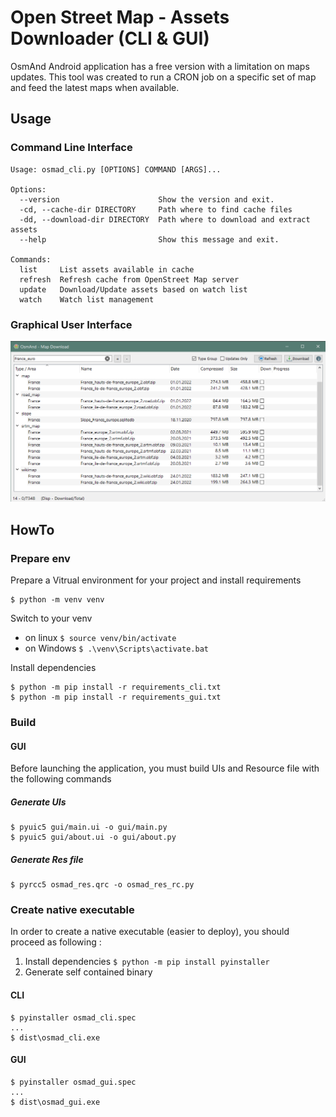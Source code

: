 # Open Street Map - Assets Downloader (CLI &amp; GUI)

OsmAnd Android application has a free version with a limitation on maps updates.
This tool was created to run a CRON job on a specific set of map and feed the latest 
maps when available.

## Usage

### Command Line Interface
````
Usage: osmad_cli.py [OPTIONS] COMMAND [ARGS]...

Options:
  --version                      Show the version and exit.
  -cd, --cache-dir DIRECTORY     Path where to find cache files
  -dd, --download-dir DIRECTORY  Path where to download and extract assets
  --help                         Show this message and exit.

Commands:
  list     List assets available in cache
  refresh  Refresh cache from OpenStreet Map server
  update   Download/Update assets based on watch list
  watch    Watch list management
````
### Graphical User Interface
![](./res/screenshot.png)

## HowTo

### Prepare env

Prepare a Vitrual environment for your project and install requirements
```
$ python -m venv venv
```

Switch to your venv 
* on linux `$ source venv/bin/activate`
* on Windows `$ .\venv\Scripts\activate.bat`

Install dependencies
```
$ python -m pip install -r requirements_cli.txt
$ python -m pip install -r requirements_gui.txt
```

### Build

#### GUI
Before launching the application, you must build UIs and Resource file with the following commands
##### Generate UIs
	$ pyuic5 gui/main.ui -o gui/main.py
	$ pyuic5 gui/about.ui -o gui/about.py

##### Generate Res file
	$ pyrcc5 osmad_res.qrc -o osmad_res_rc.py


### Create native executable

In order to create a native executable (easier to deploy), you should proceed as following :

1. Install dependencies `$ python -m pip install pyinstaller`
2. Generate self contained binary


#### CLI
```
$ pyinstaller osmad_cli.spec
...
$ dist\osmad_cli.exe
```

#### GUI
```
$ pyinstaller osmad_gui.spec
...
$ dist\osmad_gui.exe
```